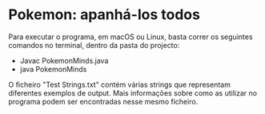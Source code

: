 # Pokemon: apanhá-los todos

Para executar o programa, em macOS ou Linux, basta correr os seguintes comandos no terminal, dentro da pasta do projecto:
* Javac PokemonMinds.java
* java PokemonMinds

O ficheiro "Test Strings.txt" contém várias strings que representam diferentes exemplos de output.
Mais informações sobre como as utilizar no programa podem ser encontradas nesse mesmo ficheiro.
